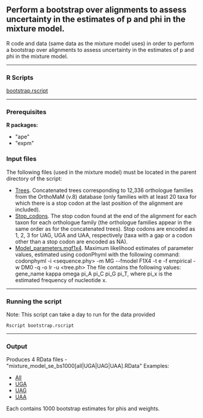 ## Perform a bootstrap over alignments to assess uncertainty in the estimates of p and phi in the mixture model.


R code and data (same data as the mixture model uses) in order to perform a bootstrap over alignments to assess uncertainty in the estimates of p and phi in the mixture model.

***

### R Scripts

[bootstrap.rscript](https://github.com/cseoighe/StopEvol/blob/master/MixtureModel/Bootstraps/bootstrap.rscript)

***

### Prerequisites

**R packages:**
* "ape"
* "expm"

### Input files 

The following files (used in the mixture model) must be located in the parent directory of the script:

* [Trees](https://github.com/cseoighe/StopEvol/blob/master/MixtureModel/Trees). Concatenated trees corresponding to 12,336 orthologue families from the OrthoMaM (v.8) database (only families with at least 20 taxa for which there is a stop codon at the last position of the alignment are included).  
* [Stop_codons](https://github.com/cseoighe/StopEvol/blob/master/MixtureModel/Stop_codons). The stop codon found at the end of the alignment for each taxon for each orthologue family (the orthologue families appear in the same order as for the concatenated trees). Stop codons are encoded as 1, 2, 3 for UAG, UGA and UAA, respectively (taxa with a gap or a codon other than a stop codon are encoded as NA). 
* [Model_parameters.mgf1x4](https://github.com/cseoighe/StopEvol/blob/master/MixtureModel/Model_parameters.mgf1x4). Maximum likelihood estimates of parameter values, estimated using codonPhyml with the following command: 
codonphyml -i <sequence.phy> -m MG --fmodel F1X4 -t e -f empirical -w DM0 -q -o lr -u <tree.ph>
The file contains the following values: gene_name kappa omega pi_A pi_C pi_G pi_T, where pi_x is the estimated frequency of nucleotide x.

***

### Running the script

Note: This script can take a day to run for the data provided

```
Rscript bootstrap.rscript
```


***

### Output 

Produces 4 RData files - "mixture_model_se_bs1000[all|UGA|UAG|UAA].RData"
Examples:

* [All](https://github.com/cseoighe/StopEvol/blob/master/MixtureModel/Bootstraps/mixture_model_se_bs1000all.RData)
* [UGA](https://github.com/cseoighe/StopEvol/blob/master/MixtureModel/Bootstraps/mixture_model_se_bs1000UGA.RData)
* [UAG](https://github.com/cseoighe/StopEvol/blob/master/MixtureModel/Bootstraps/mixture_model_se_bs1000UAG.RData)
* [UAA](https://github.com/cseoighe/StopEvol/blob/master/MixtureModel/Bootstraps/mixture_model_se_bs1000UAA.RData)

Each contains 1000 bootstrap estimates for phis and weights. 





